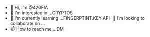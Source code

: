 - 👋 Hi, I’m @420FIA
- 👀 I’m interested in ...CRYPTOS
- 🌱 I’m currently learning ...FINGERPTINT.KEY.API- 💞️ I’m looking to collaborate on ...
- 📫 How to reach me ...DM

<!---
420FA/420FA is a ✨ special ✨ repository because its `README.md` (this file) appears on your GitHub profile.
You can click the Preview link to take a look at your changes.
--->
